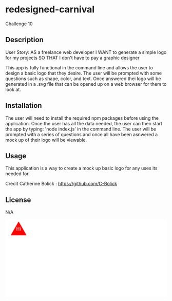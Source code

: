 # redesigned-carnival
Challenge 10
## Description

User Story:
AS a freelance web developer
I WANT to generate a simple logo for my projects
SO THAT I don't have to pay a graphic designer

This app is fully functional in the command line and allows the user to design a basic logo that they desire.
The user will be prompted with some questions such as shape, color, and text. Once answered thei logo will be
generated in a .svg file that can be opened up on a web browser for them to look at.

## Installation

The user will need to install the required npm packages before using the application.
Once the user has all the data needed, the user can then start the app by typing: 'node index.js'
in the command line. The user will be prompted with a series of questions and once all have been asnwered
a mock up of their logo will be viewable.

## Usage

This application is a way to create a mock up basic logo for any uses its needed for.

Credit
Catherine Bolick : https://github.com/C-Bolick
## License

N/A

![Alt text](<Screenshot 2023-08-06 110300.png>)

